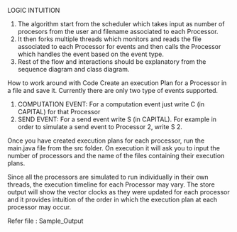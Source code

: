 LOGIC INTUITION
1) The algorithm start from the scheduler which takes input as number of procesors from the user and filename associated to each Processor.
2) It then forks multiple threads which monitors and reads the file associated to each Processor for events and then calls the Processor which handles the event based on the event type.
3) Rest of the flow and interactions should be explanatory from the sequence diagram and class diagram. 

 
How to work around with Code
Create an execution Plan for a Processor in a file and save it.
Currently there are only two type of events supported.
1) COMPUTATION EVENT: For a computation event just write C (in CAPITAL) for that Processor
2) SEND EVENT: For a send event write S (in CAPITAL). For example in order to simulate a send event to Processor 2, write S 2.

Once you have created execution plans for each processor, run the main.java file from the src folder.
On execution it will ask you to input the number of processors and the name of the files containing their execution plans.

Since all the processors are simulated to run individually in their own threads, the execution timeline for each Processor may vary. 
The store output will show the vector clocks as they were updated for each processor and it provides intuition of the order in 
which the execution plan at each processor may occur.

 Refer file : Sample_Output
